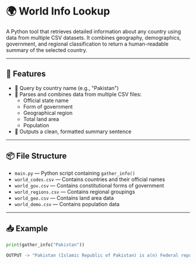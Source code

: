 # 🌍 World Info Lookup

A Python tool that retrieves detailed information about any country using data from multiple CSV datasets. It combines geography, demographics, government, and regional classification to return a human-readable summary of the selected country.

---

## 🚀 Features

- 🔎 Query by country name (e.g., "Pakistan")
- 📄 Parses and combines data from multiple CSV files:
  - Official state name
  - Form of government
  - Geographical region
  - Total land area
  - Population
- 🧠 Outputs a clean, formatted summary sentence

---

## 📦 File Structure

- `main.py` — Python script containing `gather_info()`  
- `world_codes.csv` — Contains countries and their official names  
- `world_gov.csv` — Contains constitutional forms of government  
- `world_regions.csv` — Contains regional groupings  
- `world_geo.csv` — Contains land area data  
- `world_demo.csv` — Contains population data  

---

## 📥 Example

```python
print(gather_info("Pakistan"))

OUTPUT -> "Pakistan (Islamic Republic of Pakistan) is a(n) Federal republic form of government in Asia with an area of 881912 square kilometers and 240485658 number of people."
